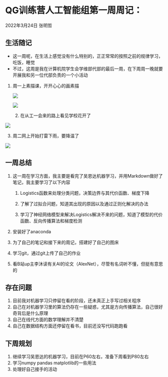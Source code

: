 # QG训练营人工智能组第一周周记：
2022年3月24日 张明哲

## 生活随记

- 这一周呢，在生活上感觉没有什么特别的，正正常常的按照之前的规律学习，吃饭，睡觉
- 不过，这周是我在计算机院学生会学维部代部的最后一周，在下周周一晚就要开展我和另一位代部负责的一个小活动

1. 周一上素描课，开开心心的画素描

   ![](https://astearilia.oss-cn-beijing.aliyuncs.com/Typora/1ceabcb11a8f61888cd3122bbade067.jpg)

   ![](https://astearilia.oss-cn-beijing.aliyuncs.com/Typora/d70aa31219f1af2f0fa6579de90a78c.jpg)

   2. 在从工一会来的路上看见学校花开了

![](https://astearilia.oss-cn-beijing.aliyuncs.com/Typora/e1801b1c53a41a9b3ce301700055114.jpg)

3. 周二网上开始打雷下雨，要降温了

![](https://astearilia.oss-cn-beijing.aliyuncs.com/Typora/ddef5401e3169b4047b61f997cde97c.jpg)

## 一周总结

1. 这一周在学习方面，我主要是看完了吴恩达机器学习，并用Markdown做好了笔记，我主要学习了以下内容

   1. Logistics函数来处理分类问题，决策边界与其代价函数、梯度下降

   2. 了解了过拟合问题，知道其出现的原因以及通过正则化解决的办法
   3. 学习了神经网络模型来解决Logistics解决不来的问题，知道了模型的代价函数、反向传播算法和梯度检测

2. 安装好了anaconda

3. 为了自己的笔记和接下来的周记，搭建好了自己的图床

4. 学习git，通过git上传了自己的作业

5. 看B站up主李沐读有关AI的论文（AlexNet），尽管有名词听不懂，但挺有意思的

## 存在问题

1. 目前我对机器学习只停留在看的阶段，还未真正上手写过相关程序
2. 自己在对机器学习里的算法仍存在一些疑惑，尤其是方向传播算法，自己很好奇背后是什么原理
3. 自己在线代方面的数学理解并不清楚
4. 自己在数据结构方面还停留在看书，目前还没写代码跑跑看

## 下周规划

1. 继续学习吴恩达的机器学习，目前在P60左右，准备下周看到P80左右
2. 学习numpy pandas matplotlib的一些用法
3. 处理好自己接手的活动
